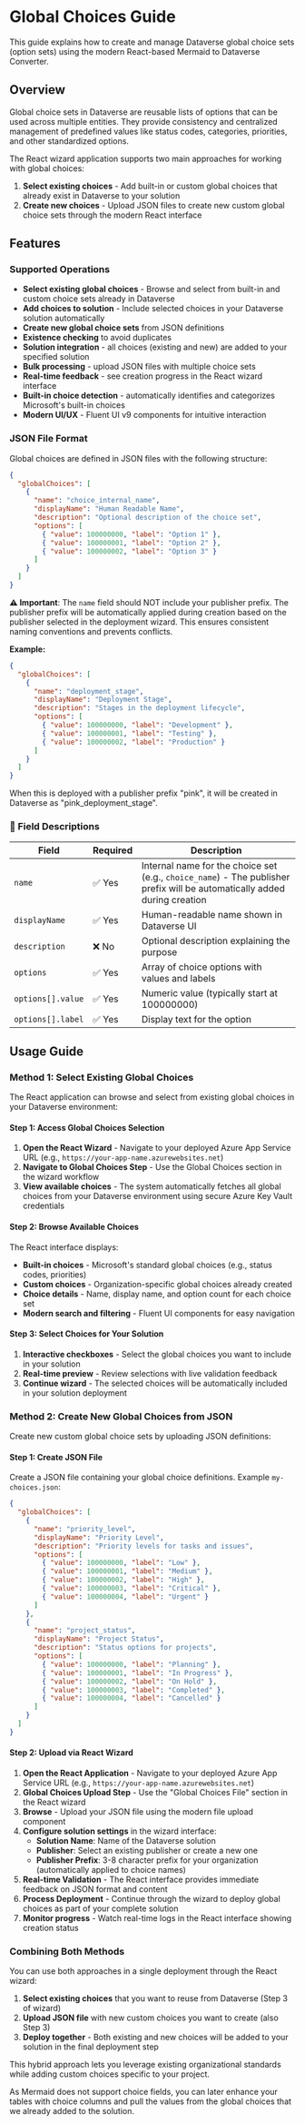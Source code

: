 # Global Choices Guide

This guide explains how to create and manage Dataverse global choice sets (option sets) using the modern React-based Mermaid to Dataverse Converter.

## Overview

Global choice sets in Dataverse are reusable lists of options that can be used across multiple entities. They provide consistency and centralized management of predefined values like status codes, categories, priorities, and other standardized options.

The React wizard application supports two main approaches for working with global choices:
1. **Select existing choices** - Add built-in or custom global choices that already exist in Dataverse to your solution
2. **Create new choices** - Upload JSON files to create new custom global choice sets through the modern React interface

## Features

### Supported Operations
- **Select existing global choices** - Browse and select from built-in and custom choice sets already in Dataverse
- **Add choices to solution** - Include selected choices in your Dataverse solution automatically
- **Create new global choice sets** from JSON definitions
- **Existence checking** to avoid duplicates 
- **Solution integration** - all choices (existing and new) are added to your specified solution
- **Bulk processing** - upload JSON files with multiple choice sets
- **Real-time feedback** - see creation progress in the React wizard interface
- **Built-in choice detection** - automatically identifies and categorizes Microsoft's built-in choices
- **Modern UI/UX** - Fluent UI v9 components for intuitive interaction

### JSON File Format

Global choices are defined in JSON files with the following structure:

```json
{
  "globalChoices": [
    {
      "name": "choice_internal_name",
      "displayName": "Human Readable Name",
      "description": "Optional description of the choice set",
      "options": [
        { "value": 100000000, "label": "Option 1" },
        { "value": 100000001, "label": "Option 2" },
        { "value": 100000002, "label": "Option 3" }
      ]
    }
  ]
}
```

**⚠️ Important**: The `name` field should NOT include your publisher prefix. The publisher prefix will be automatically applied during creation based on the publisher selected in the deployment wizard. This ensures consistent naming conventions and prevents conflicts.

**Example:**
```json
{
  "globalChoices": [
    {
      "name": "deployment_stage",
      "displayName": "Deployment Stage",
      "description": "Stages in the deployment lifecycle",
      "options": [
        { "value": 100000000, "label": "Development" },
        { "value": 100000001, "label": "Testing" },
        { "value": 100000002, "label": "Production" }
      ]
    }
  ]
}
```

When this is deployed with a publisher prefix "pink", it will be created in Dataverse as "pink_deployment_stage".

### 🔧 Field Descriptions

| Field | Required | Description |
|-------|----------|-------------|
| `name` | ✅ Yes | Internal name for the choice set (e.g., `choice_name`) - The publisher prefix will be automatically added during creation |
| `displayName` | ✅ Yes | Human-readable name shown in Dataverse UI |
| `description` | ❌ No | Optional description explaining the purpose |
| `options` | ✅ Yes | Array of choice options with values and labels |
| `options[].value` | ✅ Yes | Numeric value (typically start at 100000000) |
| `options[].label` | ✅ Yes | Display text for the option |

## Usage Guide

### Method 1: Select Existing Global Choices

The React application can browse and select from existing global choices in your Dataverse environment:

#### Step 1: Access Global Choices Selection
1. **Open the React Wizard** - Navigate to your deployed Azure App Service URL (e.g., `https://your-app-name.azurewebsites.net`)
2. **Navigate to Global Choices Step** - Use the Global Choices section in the wizard workflow
3. **View available choices** - The system automatically fetches all global choices from your Dataverse environment using secure Azure Key Vault credentials

#### Step 2: Browse Available Choices
The React interface displays:
- **Built-in choices** - Microsoft's standard global choices (e.g., status codes, priorities)
- **Custom choices** - Organization-specific global choices already created
- **Choice details** - Name, display name, and option count for each choice set
- **Modern search and filtering** - Fluent UI components for easy navigation

#### Step 3: Select Choices for Your Solution
1. **Interactive checkboxes** - Select the global choices you want to include in your solution
2. **Real-time preview** - Review selections with live validation feedback
3. **Continue wizard** - The selected choices will be automatically included in your solution deployment

### Method 2: Create New Global Choices from JSON

Create new custom global choice sets by uploading JSON definitions:

#### Step 1: Create JSON File

Create a JSON file containing your global choice definitions. Example `my-choices.json`:

```json
{
  "globalChoices": [
    {
      "name": "priority_level",
      "displayName": "Priority Level",
      "description": "Priority levels for tasks and issues",
      "options": [
        { "value": 100000000, "label": "Low" },
        { "value": 100000001, "label": "Medium" },
        { "value": 100000002, "label": "High" },
        { "value": 100000003, "label": "Critical" },
        { "value": 100000004, "label": "Urgent" }
      ]
    },
    {
      "name": "project_status",
      "displayName": "Project Status", 
      "description": "Status options for projects",
      "options": [
        { "value": 100000000, "label": "Planning" },
        { "value": 100000001, "label": "In Progress" },
        { "value": 100000002, "label": "On Hold" },
        { "value": 100000003, "label": "Completed" },
        { "value": 100000004, "label": "Cancelled" }
      ]
    }
  ]
}
```

#### Step 2: Upload via React Wizard

1. **Open the React Application** - Navigate to your deployed Azure App Service URL (e.g., `https://your-app-name.azurewebsites.net`)
2. **Global Choices Upload Step** - Use the "Global Choices File" section in the React wizard
3. **Browse** - Upload your JSON file using the modern file upload component
4. **Configure solution settings** in the wizard interface:
   - **Solution Name**: Name of the Dataverse solution
   - **Publisher**: Select an existing publisher or create a new one
   - **Publisher Prefix**: 3-8 character prefix for your organization (automatically applied to choice names)
5. **Real-time Validation** - The React interface provides immediate feedback on JSON format and content
6. **Process Deployment** - Continue through the wizard to deploy global choices as part of your complete solution
7. **Monitor progress** - Watch real-time logs in the React interface showing creation status

### Combining Both Methods

You can use both approaches in a single deployment through the React wizard:
1. **Select existing choices** that you want to reuse from Dataverse (Step 3 of wizard)
2. **Upload JSON file** with new custom choices you want to create (also Step 3)
3. **Deploy together** - Both existing and new choices will be added to your solution in the final deployment step

This hybrid approach lets you leverage existing organizational standards while adding custom choices specific to your project.

As Mermaid does not support choice fields, you can later enhance your tables with choice columns and pull the values from the global choices that we already added to the solution.
